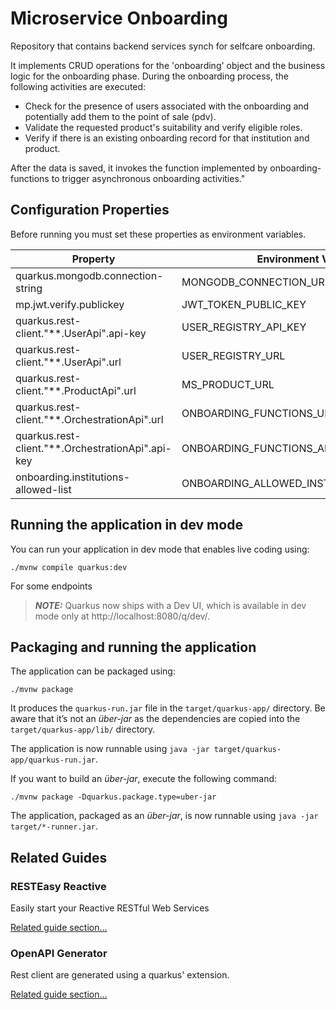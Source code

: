 # Microservice Onboarding

Repository that contains backend services synch for selfcare onboarding.

It implements CRUD operations for the 'onboarding' object and the business logic for the onboarding phase. During the onboarding process, the following activities are executed:

- Check for the presence of users associated with the onboarding and potentially add them to the point of sale (pdv).
- Validate the requested product's suitability and verify eligible roles.
- Verify if there is an existing onboarding record for that institution and product.

After the data is saved, it invokes the function implemented by onboarding-functions to trigger asynchronous onboarding activities."

## Configuration Properties

Before running you must set these properties as environment variables.


| **Property**                                           | **Environment Variable**                 | **Default** | **Required** |
|--------------------------------------------------------|------------------------------------------|-------------|:------------:|
| quarkus.mongodb.connection-string<br/>                 | MONGODB_CONNECTION_URI                   |             |     yes      |
| mp.jwt.verify.publickey<br/>                           | JWT_TOKEN_PUBLIC_KEY                     |             |     yes      |
| quarkus.rest-client."**.UserApi".api-key<br/>          | USER_REGISTRY_API_KEY                    |             |     yes      |
| quarkus.rest-client."**.UserApi".url<br/>              | USER_REGISTRY_URL                        |             |     yes      |
| quarkus.rest-client."**.ProductApi".url<br/>           | MS_PRODUCT_URL                           |             |     yes      |
| quarkus.rest-client."**.OrchestrationApi".url<br/>     | ONBOARDING_FUNCTIONS_URL                 |             |     yes      |
| quarkus.rest-client."**.OrchestrationApi".api-key<br/> | ONBOARDING_FUNCTIONS_API_KEY             |             |     yes      |
| onboarding.institutions-allowed-list<br/>              | ONBOARDING_ALLOWED_INSTITUTIONS_PRODUCTS |             |      no      |

## Running the application in dev mode

You can run your application in dev mode that enables live coding using:
```shell script
./mvnw compile quarkus:dev
```

For some endpoints 

> **_NOTE:_**  Quarkus now ships with a Dev UI, which is available in dev mode only at http://localhost:8080/q/dev/.

## Packaging and running the application

The application can be packaged using:
```shell script
./mvnw package
```
It produces the `quarkus-run.jar` file in the `target/quarkus-app/` directory.
Be aware that it’s not an _über-jar_ as the dependencies are copied into the `target/quarkus-app/lib/` directory.

The application is now runnable using `java -jar target/quarkus-app/quarkus-run.jar`.

If you want to build an _über-jar_, execute the following command:
```shell script
./mvnw package -Dquarkus.package.type=uber-jar
```

The application, packaged as an _über-jar_, is now runnable using `java -jar target/*-runner.jar`.

## Related Guides


### RESTEasy Reactive

Easily start your Reactive RESTful Web Services

[Related guide section...](https://quarkus.io/guides/getting-started-reactive#reactive-jax-rs-resources)

### OpenAPI Generator

Rest client are generated using a quarkus' extension.

[Related guide section...](hhttps://github.com/quarkiverse/quarkus-openapi-generator)
